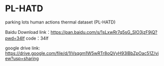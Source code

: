 # PL-HATD
parking lots human actions thermal dataset (PL-HATD)

Baidu Download
link：https://pan.baidu.com/s/1sLxwRr7q5sG_SIO3jzF9jQ?pwd=34lf 
code：34lf

google drive
link: https://drive.google.com/file/d/1IVsqgm1W5wRTr8oQVyH93lBbZpOac51Z/view?usp=sharing
